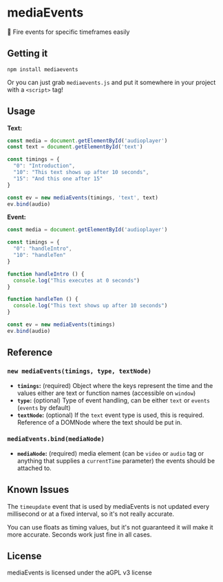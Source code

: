 # mediaEvents
:musical_note: Fire events for specific timeframes easily

## Getting it

```
npm install mediaevents
```

Or you can just grab `mediaevents.js` and put it somewhere in your project with a `<script>` tag!

## Usage

**Text:**

```js
const media = document.getElementById('audioplayer')
const text = document.getElementById('text')

const timings = {
  "0": "Introduction",
  "10": "This text shows up after 10 seconds",
  "15": "And this one after 15"
}

const ev = new mediaEvents(timings, 'text', text)
ev.bind(audio)
```

**Event:**

```js
const media = document.getElementById('audioplayer')

const timings = {
  "0": "handleIntro",
  "10": "handleTen"
}

function handleIntro () {
  console.log("This executes at 0 seconds")
}

function handleTen () {
  console.log("This text shows up after 10 seconds")
}

const ev = new mediaEvents(timings)
ev.bind(audio)
```

## Reference

### `new mediaEvents(timings, type, textNode)`

* **`timings`:** (required) Object where the keys represent the time and the values either are text or function names (accessible on `window`)
* **`type`:** (optional) Type of event handling, can be either `text` or `events` (`events` by default)
* **`textNode`:** (optional) If the `text` event type is used, this is required. Reference of a DOMNode where the text should be put in.

### `mediaEvents.bind(mediaNode)`

* **`mediaNode`:** (required) media element (can be `video` or `audio` tag or anything that supplies a `currentTime` parameter) the events should be attached to.

## Known Issues

The `timeupdate` event that is used by mediaEvents is not updated every millisecond or at a fixed interval, so it's not really accurate.

You can use floats as timing values, but it's not guaranteed it will make it more accurate. Seconds work just fine in all cases.

## License

mediaEvents is licensed under the aGPL v3 license